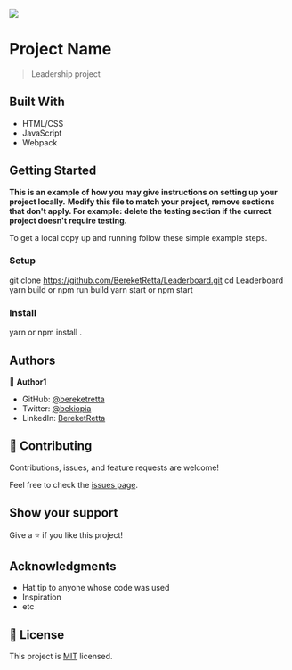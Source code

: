![](https://img.shields.io/badge/Microverse-blueviolet)

# Project Name

> Leadership project


## Built With

- HTML/CSS
- JavaScript
- Webpack

## Getting Started

**This is an example of how you may give instructions on setting up your project locally.**
**Modify this file to match your project, remove sections that don't apply. For example: delete the testing section if the currect project doesn't require testing.**


To get a local copy up and running follow these simple example steps.

### Setup
git clone https://github.com/BereketRetta/Leaderboard.git
cd Leaderboard
yarn build or npm run build 
yarn start or npm start
### Install
yarn or npm install .

## Authors

👤 **Author1**

- GitHub: [@bereketretta](https://github.com/BereketRetta)
- Twitter: [@bekiopia](https://twitter.com/bekiopia)
- LinkedIn: [BereketRetta](https://linkedin.com/in/bereket-retta)


## 🤝 Contributing

Contributions, issues, and feature requests are welcome!

Feel free to check the [issues page](../../issues/).

## Show your support

Give a ⭐️ if you like this project!

## Acknowledgments

- Hat tip to anyone whose code was used
- Inspiration
- etc

## 📝 License

This project is [MIT](./MIT.md) licensed.
